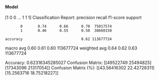 #### Model
[1 0 0 ... 1 1 1]
Classification Report:
              precision    recall  f1-score   support

           0       0.74      0.66      0.70  75017574
           1       0.46      0.55      0.50  38660150

    accuracy                           0.62 113677724
   macro avg       0.60      0.61      0.60 113677724
weighted avg       0.64      0.62      0.63 113677724

Accuracy: 0.62316345285027
Confusion Matrix:
[[49522749 25494825]
 [17343096 21317054]]
Confusion Matrix (%):
[[43.56416302 22.42728311]
 [15.2563716  18.75218227]]

